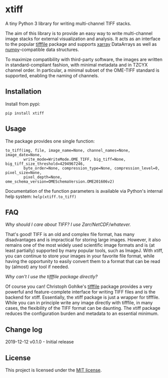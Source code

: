 # xtiff

A tiny Python 3 library for writing multi-channel TIFF stacks.

The aim of this library is to provide an easy way to write multi-channel image stacks for external visualization and
analysis. It acts as an interface to the popular [tifffile](https://www.lfd.uci.edu/~gohlke/) package and supports
[xarray](http://xarray.pydata.org) DataArrays as well as [numpy](https://www.numpy.org)-compatible data structures.

To maximize compatibility with third-party software, the images are written in standard-compliant fashion, with minimal
metadata and in TZCYX channel order. In particular, a minimal subset of the OME-TIFF standard is supported, enabling the
naming of channels.

## Installation

Install from pypi:

`pip install xtiff`


## Usage

The package provides one single function:

```python3
to_tiff(img, file, image_name=None, channel_names=None, image_date=None,
        write_mode=WriteMode.OME_TIFF, big_tiff=None, big_tiff_size_threshold=4294967246, 
        byte_order=None, compression_type=None, compression_level=0, pixel_size=None,
        pixel_depth=None, ome_schema_version=OMESchemaVersion.OME201606v2)
```

Documentation of the function parameters is available via Python's internal help system: `help(xtiff.to_tiff)`

## FAQ

_Why should I care about TIFF? I use Zarr/NetCDF/whatever._

That's good! TIFF is an old and complex file format, has many disadvantages and is impractical for storing large images.
However, it also remains one of the most widely used scientific image formats and is (at least partially) supported by
many popular tools, such as ImageJ. With xtiff, you can continue to store your images in your favorite file format,
while having the opportunity to easily convert them to a format that can be read by (almost) any tool if needed.

_Why can't I use the tifffile package directly?_

Of course you can! Christoph Gohlke's [tifffile](https://www.lfd.uci.edu/~gohlke/) package provides a very powerful and
feature-complete interface for writing TIFF files and is the backend for xtiff. Essentially, the xtiff package is just a
wrapper for tifffile. While you can in principle write any image directly with tifffile, in many cases, the flexibility
of the TIFF format can be daunting. The xtiff package reduces the configuration burden and metadata to an essential
minimum.

## Change log

2019-12-12 v0.1.0 - Initial release

## License

This project is licensed under the [MIT license](https://github.com/BodenmillerGroup/xtiff/blob/master/LICENSE.txt).
